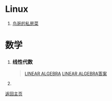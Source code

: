 # Linux

1. [鸟哥的私房菜](Resource/pdf/鸟哥的私房菜.pdf)





# 数学

1. ### 线性代数

	>[LINEAR ALGEBRA](Resource/pdf/线性代数.pdf)
	>[LINEAR ALGEBRA答案](Resource/pdf/线性代数习题答案.pdf)

2. 



[返回主页](../index.html)